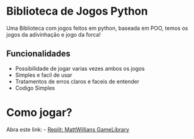 
# Biblioteca de Jogos Python

Uma Biblioteca com jogos feitos em python, baseada em POO, temos os jogos da adivinhação e jogo da forca!

## Funcionalidades

- Possibilidade de jogar varias vezes ambos os jogos
- Simples e facil de usar
- Tratamentos de erros claros e faceis de entender
- Codigo Simples

# Como jogar?

Abra este link: - [Replit: MattWillians GameLibrary](https://replit.com/@MattWillians/GameLibrary?v=1e)

